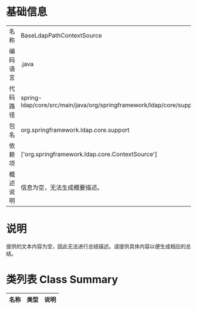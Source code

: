 # 基础信息

|      |      |
|------|------|
| 名称 | BaseLdapPathContextSource |
| 编码语言 | .java |
| 代码路径 | spring-ldap/core/src/main/java/org/springframework/ldap/core/support/BaseLdapPathContextSource.java |
| 包名 | org.springframework.ldap.core.support |
| 依赖项 | ['org.springframework.ldap.core.ContextSource'] |
| 概述说明 | 信息为空，无法生成概要描述。 |

# 说明

提供的文本内容为空，因此无法进行总结描述。请提供具体内容以便生成相应的总结。

# 类列表 Class Summary

| 名称   | 类型  | 说明 |
|-------|------|-------------|




